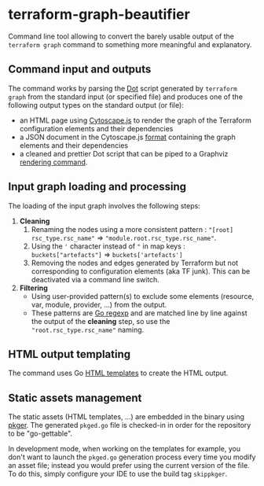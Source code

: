 # terraform-graph-beautifier

Command line tool allowing to convert the barely usable output of the `terraform graph` command to something more meaningful and explanatory.

## Command input and outputs
The command works by parsing the [Dot](https://www.graphviz.org/doc/info/lang.html) script generated by `terraform graph` from the standard input (or specified file) and produces one of the following output types on the standard output (or file):
- an HTML page using [Cytoscape.js](https://js.cytoscape.org/) to render the graph of the Terraform configuration elements and their dependencies
- a JSON document in the Cytoscape.js [format](https://js.cytoscape.org/#notation/elements-json) containing the graph elements and their dependencies
- a cleaned and prettier Dot script that can be piped to a Graphviz [rendering command](https://linux.die.net/man/1/dot).

## Input graph loading and processing
The loading of the input graph involves the following steps:
1. **Cleaning**
   1. Renaming the nodes using a more consistent pattern : `"[root] rsc_type.rsc_name"` => `"module.root.rsc_type.rsc_name"`.
   1. Using the `'` character instead of `"` in map keys : `buckets["artefacts"]` => `buckets['artefacts']`
   1. Removing the nodes and edges generated by Terraform but not corresponding to configuration elements (aka TF junk). This can be deactivated via a command line switch.
1. **Filtering**
   - Using user-provided pattern(s) to exclude some elements (resource, var, module, provider, ...) from the output.
   - These patterns are [Go regexp](https://golang.org/pkg/regexp/) and are matched line by line against the output of the **cleaning** step, so use the `"root.rsc_type.rsc_name"` naming. 

## HTML output templating
The command uses Go [HTML templates](https://golang.org/pkg/html/template/) to create the HTML output.

## Static assets management
The static assets (HTML templates, ...) are embedded in the binary using [pkger](https://github.com/markbates/pkger).
The generated `pkged.go` file is checked-in in order for the repository to be "go-gettable".

In development mode, when working on the templates for example, you don't want to launch the `pkged.go` generation process every time you modify an asset file; instead you would prefer using the current version of the file.
To do this, simply configure your IDE to use the build tag `skippkger`.
